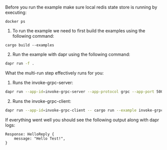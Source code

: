 Before you run the example make sure local redis state store is running by executing:
```
docker ps
```

1. To run the example we need to first build the examples using the following command:

```
cargo build --examples
```

2. Run the example with dapr using the following command:

<!-- STEP
name: Run Multi-app
output_match_mode: substring
match_order: none
expected_stdout_lines:
  - '== APP - invoke-grpc-server == AppCallback server listening on: [::]:50051'
  - '== APP - invoke-grpc-client == Response: HelloReply {'
  - '== APP - invoke-grpc-client ==     message: "Hello Test!",'
  - '== APP - invoke-grpc-client == }'
background: true
sleep: 30
timeout_seconds: 90
-->

```bash
dapr run -f .
```

<!-- END_STEP -->

What the multi-run step effectively runs for you:
1. Runs the invoke-grpc-server:
```bash
dapr run --app-id=invoke-grpc-server --app-protocol grpc --app-port 50051 -- cargo run --example invoke-grpc-proxying-server
```

2. Runs the invoke-grpc-client:
```bash
dapr run --app-id=invoke-grpc-client -- cargo run --example invoke-grpc-proxying-client
```

If everything went well you should see the following output along with dapr logs:
```
Response: HelloReply {
    message: "Hello Test!",
}
```
